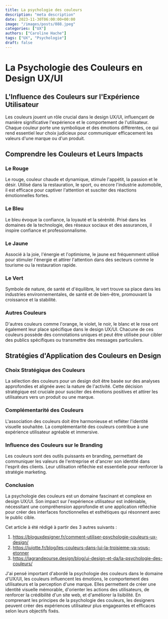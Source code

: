 ```yaml
---
title: La psychologie des couleurs
description: "meta description"
date: 2023-11-30T06:00:00+00:00
image: "/images/posts/088.jpeg"
categories: ["UX"]
authors: ["Caroline Hache"]
tags: ["UX", "Psychologie"]
draft: false
---
```


# La Psychologie des Couleurs en Design UX/UI
## L'Influence des Couleurs sur l'Expérience Utilisateur
Les couleurs jouent un rôle crucial dans le design UX/UI, influençant de manière significative l'expérience et le comportement de l'utilisateur. Chaque couleur porte une symbolique et des émotions différentes, ce qui rend essentiel leur choix judicieux pour communiquer efficacement les valeurs d'une marque ou d'un produit.

## Comprendre les Couleurs et Leurs Impacts
### Le Rouge
Le rouge, couleur chaude et dynamique, stimule l'appétit, la passion et le désir. Utilisé dans la restauration, le sport, ou encore l'industrie automobile, il est efficace pour captiver l'attention et susciter des réactions émotionnelles fortes.

### Le Bleu
Le bleu évoque la confiance, la loyauté et la sérénité. Prisé dans les domaines de la technologie, des réseaux sociaux et des assurances, il inspire confiance et professionnalisme.

### Le Jaune
Associé à la joie, l'énergie et l'optimisme, le jaune est fréquemment utilisé pour stimuler l'énergie et attirer l'attention dans des secteurs comme le tourisme ou la restauration rapide.

### Le Vert
Symbole de nature, de santé et d'équilibre, le vert trouve sa place dans les industries environnementales, de santé et de bien-être, promouvant la croissance et la stabilité.

### Autres Couleurs
D'autres couleurs comme l'orange, le violet, le noir, le blanc et le rose ont également leur place spécifique dans le design UX/UI. Chacune de ces couleurs possède des connotations uniques et peut être utilisée pour cibler des publics spécifiques ou transmettre des messages particuliers.

## Stratégies d'Application des Couleurs en Design
### Choix Stratégique des Couleurs
La sélection des couleurs pour un design doit être basée sur des analyses approfondies et alignée avec la nature de l'activité. Cette décision stratégique est cruciale pour susciter des émotions positives et attirer les utilisateurs vers un produit ou une marque.

### Complémentarité des Couleurs
L'association des couleurs doit être harmonieuse et refléter l'identité visuelle souhaitée. La complémentarité des couleurs contribue à une expérience utilisateur agréable et immersive.

### Influence des Couleurs sur le Branding
Les couleurs sont des outils puissants en branding, permettant de communiquer les valeurs de l'entreprise et d'ancrer son identité dans l'esprit des clients. Leur utilisation réfléchie est essentielle pour renforcer la stratégie marketing.

### Conclusion
La psychologie des couleurs est un domaine fascinant et complexe en design UX/UI. Son impact sur l'expérience utilisateur est indéniable, nécessitant une compréhension approfondie et une application réfléchie pour créer des interfaces fonctionnelles et esthétiques qui résonnent avec le public cible.


Cet article à été rédigé à partir des 3 autres suivants :
 1. https://bloguxdesigner.fr/comment-utiliser-psychologie-couleurs-ux-design/
2. https://jujotte.fr/blog/les-couleurs-dans-lui-la-troisieme-va-vous-etonner
3. https://lagrandeourse.design/blog/ui-design-et-da/la-psychologie-des-couleurs/

J'ai pensé important d'abordé la psychologie des couleurs dans le domaine d'UX/UI, les couleurs influencent les émotions, le comportement des utilisateurs et la perception d'une marque. Elles permettent de créer une identité visuelle mémorable, d'orienter les actions des utilisateurs, de renforcer la crédibilité d'un site web, et d'améliorer la lisibilité. En comprenant les principes de la psychologie des couleurs, les designers peuvent créer des expériences utilisateur plus engageantes et efficaces selon leurs objectifs fixés.